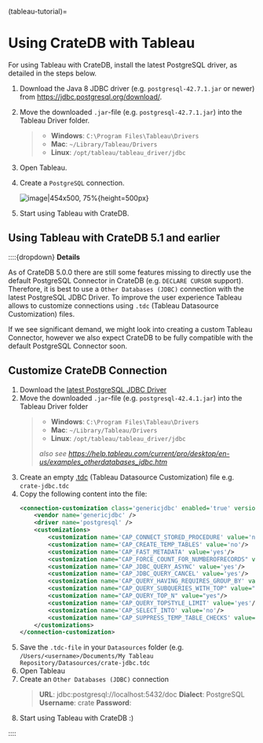 (tableau-tutorial)=
# Using CrateDB with Tableau

For using Tableau with CrateDB, install the latest PostgreSQL driver, as detailed in the steps below.

1. Download the Java 8 JDBC driver (e.g. `postgresql-42.7.1.jar` or newer) from https://jdbc.postgresql.org/download/. 
2. Move the downloaded `.jar`-file (e.g. `postgresql-42.7.1.jar`) into the Tableau Driver folder.
    > * **Windows**: `C:\Program Files\Tableau\Drivers`
    > * **Mac**: `~/Library/Tableau/Drivers`
    > * **Linux**: `/opt/tableau/tableau_driver/jdbc`
3. Open Tableau.
4. Create a `PostgreSQL` connection.

   ![image|454x500, 75%](https://us1.discourse-cdn.com/flex020/uploads/crate/original/2X/c/cf27bb4288737b66d2af620092f529f481dbe328.jpeg){height=500px}
5. Start using Tableau with CrateDB.

## Using Tableau with CrateDB 5.1 and earlier
::::{dropdown} **Details**

As of CrateDB 5.0.0 there are still some features missing to directly
use the default PostgreSQL Connector in CrateDB (e.g. `DECLARE CURSOR` support).
Therefore, it is best to use a `Other Databases (JDBC)` connection with the
latest PostgreSQL JDBC Driver. To improve the user experience Tableau allows
to customize connections using `.tdc` (Tableau Datasource Customization) files.

If we see significant demand, we might look into creating a custom Tableau Connector,
however we also expect CrateDB to be fully compatible with the default PostgreSQL
Connector soon.

## Customize CrateDB Connection

1. Download the [latest PostgreSQL JDBC Driver](https://jdbc.postgresql.org/download/)
2. Move the downloaded `.jar`-file (e.g. `postgresql-42.4.1.jar`) into the Tableau Driver folder
    > * **Windows**: `C:\Program Files\Tableau\Drivers`
    > * **Mac**: `~/Library/Tableau/Drivers`
    > * **Linux**: `/opt/tableau/tableau_driver/jdbc`
    >
    > *also see https://help.tableau.com/current/pro/desktop/en-us/examples_otherdatabases_jdbc.htm*
3. Create an empty [.tdc](https://help.tableau.com/current/pro/desktop/en-us/connect_customize.htm) (Tableau Datasource Customization) file e.g. `crate-jdbc.tdc`
4. Copy the following content into the file:
    ```xml
    <connection-customization class='genericjdbc' enabled='true' version='10.0'>
        <vendor name='genericjdbc' />
        <driver name='postgresql' />
        <customizations>
            <customization name='CAP_CONNECT_STORED_PROCEDURE' value='no'/>
            <customization name='CAP_CREATE_TEMP_TABLES' value='no'/>
            <customization name='CAP_FAST_METADATA' value='yes'/>
            <customization name="CAP_FORCE_COUNT_FOR_NUMBEROFRECORDS" value="yes"/>
            <customization name='CAP_JDBC_QUERY_ASYNC' value='yes'/>
            <customization name='CAP_JDBC_QUERY_CANCEL' value='yes'/>
            <customization name='CAP_QUERY_HAVING_REQUIRES_GROUP_BY' value='no'/>
            <customization name="CAP_QUERY_SUBQUERIES_WITH_TOP" value="yes"/>
            <customization name="CAP_QUERY_TOP_N" value="yes"/>
            <customization name='CAP_QUERY_TOPSTYLE_LIMIT' value='yes'/>
            <customization name='CAP_SELECT_INTO' value='no'/>
            <customization name='CAP_SUPPRESS_TEMP_TABLE_CHECKS' value='yes'/>
        </customizations>
    </connection-customization> 
    ```
5. Save the `.tdc-file` in your `Datasources` folder (e.g. `/Users/<username>/Documents/My Tableau Repository/Datasources/crate-jdbc.tdc`
6. Open Tableau
7. Create an `Other Databases (JDBC)` connection
    > **URL**: jdbc:postgresql://localhost:5432/doc
    > **Dialect**: PostgreSQL
    > **Username**: crate
    > **Password**:
8. Start using Tableau with CrateDB :)

::::
